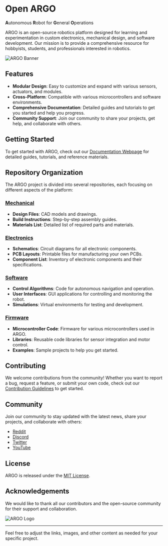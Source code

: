 # Open ARGO
**A**utonomous **R**obot for **G**eneral **O**perations

ARGO is an open-source robotics platform designed for learning and experimentation in custom electronics, mechanical design, and software development. Our mission is to provide a comprehensive resource for hobbyists, students, and professionals interested in robotics.

![ARGO Banner](https://example.com/banner-image.jpg)

## Features
- **Modular Design**: Easy to customize and expand with various sensors, actuators, and modules.
- **Cross-Platform**: Compatible with various microcontrollers and software environments.
- **Comprehensive Documentation**: Detailed guides and tutorials to get you started and help you progress.
- **Community Support**: Join our community to share your projects, get help, and collaborate with others.

## Getting Started
To get started with ARGO, check out our [Documentation Webpage](https://www.github.com/ARGO/documentation) for detailed guides, tutorials, and reference materials.

## Repository Organization
The ARGO project is divided into several repositories, each focusing on different aspects of the platform:

### [Mechanical](https://www.onshape.com)
- **Design Files**: CAD models and drawings.
- **Build Instructions**: Step-by-step assembly guides.
- **Materials List**: Detailed list of required parts and materials.

### [Electronics](https://www.github.com/Open-Argo/electronics)
- **Schematics**: Circuit diagrams for all electronic components.
- **PCB Layouts**: Printable files for manufacturing your own PCBs.
- **Component List**: Inventory of electronic components and their specifications.

### [Software](https://www.github.com/Open-Argo/software)
- **Control Algorithms**: Code for autonomous navigation and operation.
- **User Interfaces**: GUI applications for controlling and monitoring the robot.
- **Simulations**: Virtual environments for testing and development.

### [Firmware](https://www.github.com/Open-Argo/firmware)
- **Microcontroller Code**: Firmware for various microcontrollers used in ARGO.
- **Libraries**: Reusable code libraries for sensor integration and motor control.
- **Examples**: Sample projects to help you get started.

## Contributing
We welcome contributions from the community! Whether you want to report a bug, request a feature, or submit your own code, check out our [Contribution Guidelines](https://www.github.com/ARGO/CONTRIBUTING.md) to get started.

## Community
Join our community to stay updated with the latest news, share your projects, and collaborate with others:
- [Reddit](https://www.reddit.com/r/open-argo)
- [Discord](https://discord.gg/open-argo)
- [Twitter](https://twitter.com/open-argo)
- [YouTube](https://www.youtube.com/open-argo)

## License
ARGO is released under the [MIT License](https://www.github.com/Open-Argo/LICENSE).

## Acknowledgements
We would like to thank all our contributors and the open-source community for their support and collaboration.

![ARGO Logo](https://example.com/logo.png)

---

Feel free to adjust the links, images, and other content as needed for your specific project.
